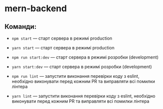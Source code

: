 # mern-backend

## Команди:

- `npm start` &mdash; старт сервера в режимі production
- `yarn start` &mdash; старт сервера в режимі production

- `npm run start:dev` &mdash; старт сервера в режимі розробки (development)
- `yarn start:dev` &mdash; старт сервера в режимі розробки (development)

- `npm run lint` &mdash; запустити виконання перевірки коду з eslint, необхідно
  виконувати перед кожним PR та виправляти всі помилки лінтера
- `yarn lint` &mdash; запустити виконання перевірки коду з eslint, необхідно
  виконувати перед кожним PR та виправляти всі помилки лінтера

